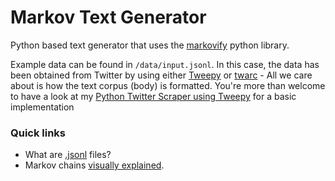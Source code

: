 # Markov Text Generator

Python based text generator that uses the [markovify](https://github.com/jsvine/markovify) python library.

Example data can be found in `/data/input.jsonl`. In this case, the data has been obtained from Twitter by using either [Tweepy](https://www.tweepy.org/) or [twarc](https://github.com/DocNow/twarc) - All we care about is how the text corpus (body) is formatted. You're more than welcome to have a look at my [Python Twitter Scraper using Tweepy](https://github.com/timrodz/python-twitter-scraper-tweepy) for a basic implementation

### Quick links

- What are [.jsonl](http://jsonlines.org/) files?
- Markov chains [visually explained](http://setosa.io/ev/markov-chains/).
